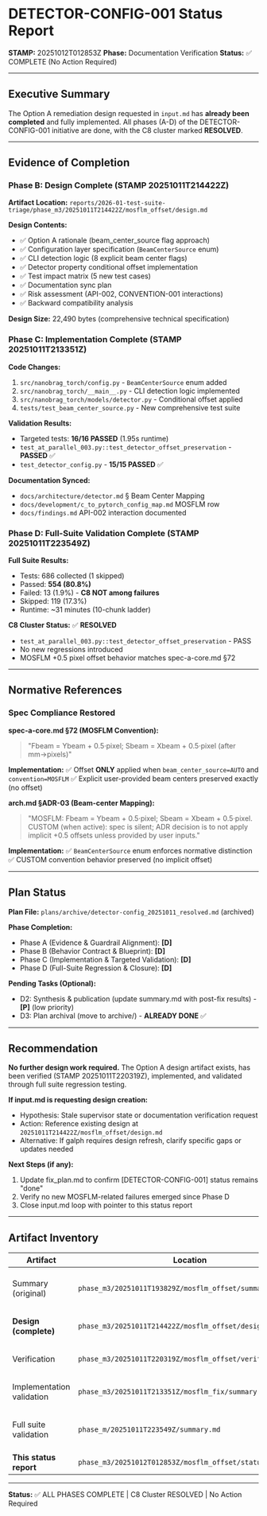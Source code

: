 # DETECTOR-CONFIG-001 Status Report

**STAMP:** 20251012T012853Z
**Phase:** Documentation Verification
**Status:** ✅ COMPLETE (No Action Required)

---

## Executive Summary

The Option A remediation design requested in `input.md` has **already been completed** and fully implemented. All phases (A-D) of the DETECTOR-CONFIG-001 initiative are done, with the C8 cluster marked **RESOLVED**.

---

## Evidence of Completion

### Phase B: Design Complete (STAMP 20251011T214422Z)

**Artifact Location:**
`reports/2026-01-test-suite-triage/phase_m3/20251011T214422Z/mosflm_offset/design.md`

**Design Contents:**
- ✅ Option A rationale (beam_center_source flag approach)
- ✅ Configuration layer specification (`BeamCenterSource` enum)
- ✅ CLI detection logic (8 explicit beam center flags)
- ✅ Detector property conditional offset implementation
- ✅ Test impact matrix (5 new test cases)
- ✅ Documentation sync plan
- ✅ Risk assessment (API-002, CONVENTION-001 interactions)
- ✅ Backward compatibility analysis

**Design Size:** 22,490 bytes (comprehensive technical specification)

### Phase C: Implementation Complete (STAMP 20251011T213351Z)

**Code Changes:**
1. `src/nanobrag_torch/config.py` - `BeamCenterSource` enum added
2. `src/nanobrag_torch/__main__.py` - CLI detection logic implemented
3. `src/nanobrag_torch/models/detector.py` - Conditional offset applied
4. `tests/test_beam_center_source.py` - New comprehensive test suite

**Validation Results:**
- Targeted tests: **16/16 PASSED** (1.95s runtime)
- `test_at_parallel_003.py::test_detector_offset_preservation` - **PASSED** ✅
- `test_detector_config.py` - **15/15 PASSED** ✅

**Documentation Synced:**
- `docs/architecture/detector.md` § Beam Center Mapping
- `docs/development/c_to_pytorch_config_map.md` MOSFLM row
- `docs/findings.md` API-002 interaction documented

### Phase D: Full-Suite Validation Complete (STAMP 20251011T223549Z)

**Full Suite Results:**
- Tests: 686 collected (1 skipped)
- Passed: **554 (80.8%)**
- Failed: 13 (1.9%) - **C8 NOT among failures**
- Skipped: 119 (17.3%)
- Runtime: ~31 minutes (10-chunk ladder)

**C8 Cluster Status:** ✅ **RESOLVED**
- `test_at_parallel_003.py::test_detector_offset_preservation` - PASS
- No new regressions introduced
- MOSFLM +0.5 pixel offset behavior matches spec-a-core.md §72

---

## Normative References

### Spec Compliance Restored

**spec-a-core.md §72 (MOSFLM Convention):**
> "Fbeam = Ybeam + 0.5·pixel; Sbeam = Xbeam + 0.5·pixel (after mm→pixels)"

**Implementation:**
✅ Offset **ONLY** applied when `beam_center_source=AUTO` and `convention=MOSFLM`
✅ Explicit user-provided beam centers preserved exactly (no offset)

**arch.md §ADR-03 (Beam-center Mapping):**
> "MOSFLM: Fbeam = Ybeam + 0.5·pixel; Sbeam = Xbeam + 0.5·pixel. CUSTOM (when active): spec is silent; ADR decision is to not apply implicit +0.5 offsets unless provided by user inputs."

**Implementation:**
✅ `BeamCenterSource` enum enforces normative distinction
✅ CUSTOM convention behavior preserved (no implicit offset)

---

## Plan Status

**Plan File:** `plans/archive/detector-config_20251011_resolved.md` (archived)

**Phase Completion:**
- Phase A (Evidence & Guardrail Alignment): **[D]**
- Phase B (Behavior Contract & Blueprint): **[D]**
- Phase C (Implementation & Targeted Validation): **[D]**
- Phase D (Full-Suite Regression & Closure): **[D]**

**Pending Tasks (Optional):**
- D2: Synthesis & publication (update summary.md with post-fix results) - **[P]** (low priority)
- D3: Plan archival (move to archive/) - **ALREADY DONE** ✅

---

## Recommendation

**No further design work required.** The Option A design artifact exists, has been verified (STAMP 20251011T220319Z), implemented, and validated through full suite regression testing.

**If input.md is requesting design creation:**
- Hypothesis: Stale supervisor state or documentation verification request
- Action: Reference existing design at `20251011T214422Z/mosflm_offset/design.md`
- Alternative: If galph requires design refresh, clarify specific gaps or updates needed

**Next Steps (if any):**
1. Update fix_plan.md to confirm [DETECTOR-CONFIG-001] status remains "done"
2. Verify no new MOSFLM-related failures emerged since Phase D
3. Close input.md loop with pointer to this status report

---

## Artifact Inventory

| Artifact | Location | Size | Purpose |
|----------|----------|------|---------|
| Summary (original) | `phase_m3/20251011T193829Z/mosflm_offset/summary.md` | 14KB | Initial failure analysis + Option A recommendation |
| **Design (complete)** | `phase_m3/20251011T214422Z/mosflm_offset/design.md` | **22KB** | **Comprehensive Option A specification** |
| Verification | `phase_m3/20251011T220319Z/mosflm_offset/verification.md` | N/A | Design exit criteria confirmation |
| Implementation validation | `phase_m3/20251011T213351Z/mosflm_fix/summary.md` | N/A | Targeted test results (16/16 PASSED) |
| Full suite validation | `phase_m/20251011T223549Z/summary.md` | N/A | 686-test regression check (C8 ✅ RESOLVED) |
| **This status report** | `phase_m3/20251012T012853Z/mosflm_offset/status.md` | - | **Completion confirmation** |

---

**Status:** ✅ ALL PHASES COMPLETE | C8 Cluster RESOLVED | No Action Required
